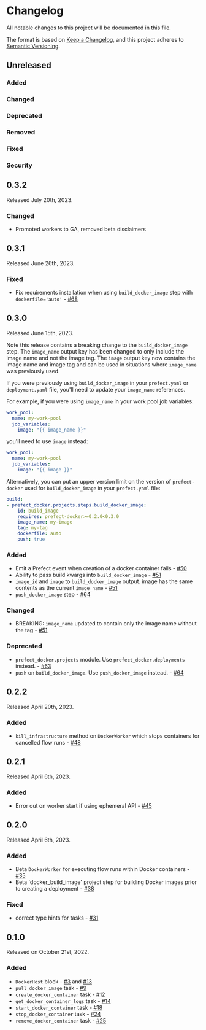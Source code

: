 # Changelog

All notable changes to this project will be documented in this file.

The format is based on [Keep a Changelog](https://keepachangelog.com/en/1.0.0/),
and this project adheres to [Semantic Versioning](https://semver.org/spec/v2.0.0.html).

## Unreleased

### Added

### Changed

### Deprecated

### Removed

### Fixed

### Security

## 0.3.2

Released July 20th, 2023.

### Changed
- Promoted workers to GA, removed beta disclaimers

## 0.3.1

Released June 26th, 2023.

### Fixed

- Fix requirements installation when using `build_docker_image` step with `dockerfile='auto'` - [#68](https://github.com/PrefectHQ/prefect-docker/pull/68)

## 0.3.0

Released June 15th, 2023.

Note this release contains a breaking change to the `build_docker_image` step. The `image_name` output key has been changed to only include the image name and not the image tag. The `image` output key now contains the image name and image tag and can be used in situations where `image_name` was previously used.

If you were previously using `build_docker_image` in your `prefect.yaml` or `deployment.yaml` file, you'll need to update your `image_name` references.

For example, if you were using `image_name` in your work pool job variables:

``` yaml
work_pool:
  name: my-work-pool
  job_variables:
    image: "{{ image_name }}"
```

you'll need to use `image` instead:

```yaml
work_pool:
  name: my-work-pool
  job_variables:
    image: "{{ image }}"
```

Alternatively, you can put an upper version limit on the version of `prefect-docker` used for `build_docker_image` in your `prefect.yaml` file:

```yaml
build:
- prefect_docker.projects.steps.build_docker_image:
    id: build_image
    requires: prefect-docker>=0.2.0<0.3.0
    image_name: my-image
    tag: my-tag
    dockerfile: auto
    push: true
```

### Added

- Emit a Prefect event when creation of a docker container fails - [#50](https://github.com/PrefectHQ/prefect-docker/pull/50)
- Ability to pass build kwargs into `build_docker_image` - [#51](https://github.com/PrefectHQ/prefect-docker/pull/51)
- `image_id` and `image` to `build_docker_image` output. image has the same contents as the current `image_name` - [#51](https://github.com/PrefectHQ/prefect-docker/pull/51)
- `push_docker_image` step - [#64](https://github.com/PrefectHQ/prefect-docker/pull/64)

### Changed

- BREAKING: `image_name` updated to contain only the image name without the tag - [#51](https://github.com/PrefectHQ/prefect-docker/pull/51)

### Deprecated

- `prefect_docker.projects` module. Use `prefect_docker.deployments` instead. - [#63](https://github.com/PrefectHQ/prefect-docker/pull/63)
- `push` on `build_docker_image`. Use `push_docker_image` instead. - [#64](https://github.com/PrefectHQ/prefect-docker/pull/64)


## 0.2.2

Released April 20th, 2023.

### Added

- `kill_infrastructure` method on `DockerWorker` which stops containers for cancelled flow runs  - [#48](https://github.com/PrefectHQ/prefect-docker/pull/48)

## 0.2.1

Released April 6th, 2023.

### Added

- Error out on worker start if using ephemeral API - [#45](https://github.com/PrefectHQ/prefect-docker/pull/35)

## 0.2.0

Released April 6th, 2023.

### Added

- Beta `DockerWorker` for executing flow runs within Docker containers - [#35](https://github.com/PrefectHQ/prefect-docker/pull/35)
- Beta 'docker_build_image' project step for building Docker images prior to creating a deployment - [#38](https://github.com/PrefectHQ/prefect-docker/pull/38)

### Fixed

- correct type hints for tasks - [#31](https://github.com/PrefectHQ/prefect-docker/issues/31)

## 0.1.0

Released on October 21st, 2022.

### Added

- `DockerHost` block - [#3](https://github.com/PrefectHQ/prefect-docker/pull/3) and [#13](https://github.com/PrefectHQ/prefect-docker/pull/13)
- `pull_docker_image` task - [#9](https://github.com/PrefectHQ/prefect-docker/pull/9)
- `create_docker_container` task - [#12](https://github.com/PrefectHQ/prefect-docker/pull/12)
- `get_docker_container_logs` task - [#14](https://github.com/PrefectHQ/prefect-docker/pull/14)
- `start_docker_container` task - [#18](https://github.com/PrefectHQ/prefect-docker/pull/18)
- `stop_docker_container` task - [#24](https://github.com/PrefectHQ/prefect-docker/pull/24)
- `remove_docker_container` task - [#25](https://github.com/PrefectHQ/prefect-docker/pull/25)

